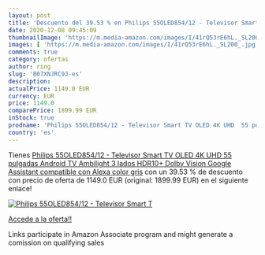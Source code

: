 ```yaml
---
layout: post
title: 'Descuento del 39.53 % en Philips 55OLED854/12 - Televisor Smart T'
date: 2020-12-08 09:45:09
thumbnailImage: 'https://m.media-amazon.com/images/I/41rQ53rE6hL._SL200_.jpg'
images: [ 'https://m.media-amazon.com/images/I/41rQ53rE6hL._SL200_.jpg' ]
comments: true
category: ofertas
author: ring
slug: 'B07XNJRC9J-es'
description:
actualPrice: 1149.0 EUR
currency: EUR
price: 1149.0
comparePrice: 1899.99 EUR
inStock: true
prodname: 'Philips 55OLED854/12 - Televisor Smart TV OLED 4K UHD  55 pulgadas  Android TV  Ambilight 3 lados  HDR10+  Dolby Vision  Google Assistant  compatible con Alexa  color gris'
country: 'es'
---
```


Tienes [Philips 55OLED854/12 - Televisor Smart TV OLED 4K UHD  55 pulgadas  Android TV  Ambilight 3 lados  HDR10+  Dolby Vision  Google Assistant  compatible con Alexa  color gris](https://www.amazon.es/dp/B07XNJRC9J/?tag=tolees-21) con un 39.53 % de descuento con precio de oferta de 1149.0 EUR (original: 1899.99 EUR) en el siguiente enlace!

[![Philips 55OLED854/12 - Televisor Smart T](https://m.media-amazon.com/images/I/41rQ53rE6hL._SL200_.jpg)](https://www.amazon.es/dp/B07XNJRC9J/?tag=tolees-21)

[Accede a la oferta!!](https://www.amazon.es/dp/B07XNJRC9J/?tag=tolees-21)

Links participate in Amazon Associate program and might generate a comission on qualifying sales


